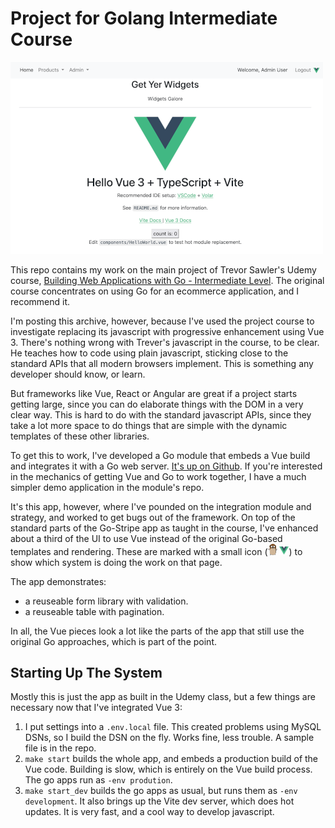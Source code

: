 # Project for Golang Intermediate Course

<img src="./go-stripe-vue.png" alt="go app with vue enhancements" />

This repo contains my work on the main project of Trevor Sawler's Udemy course, [Building Web Applications with Go - Intermediate Level](https://www.udemy.com/course/building-web-applications-with-go-intermediate-level/learn/lecture/27168806#overview). The original course concentrates on using Go for an ecommerce application, and I recommend it.

I'm posting this archive, however, because I've used the project course to investigate replacing its javascript with progressive enhancement using Vue 3. There's nothing wrong with Trever's javascript in the course, to be clear. He teaches how to code using plain javascript, sticking close to the standard APIs that all modern browsers implement. This is something any developer should know, or learn. 

But frameworks like Vue, React or Angular are great if a project starts getting large, since you can do elaborate things with the DOM in a very clear way. This is hard to do with the standard javascript APIs, since they take a lot more space to do things that are simple with the dynamic templates of these other libraries.

To get this to work, I've developed a Go module that embeds a Vue build and integrates it with a Go web server. [It's up on Github](https://github.com/torenware/vite-go). If you're interested in the mechanics of getting Vue and Go to work together, I have a much simpler demo application in the module's repo.

It's this app, however, where I've pounded on the integration module and strategy, and worked to get bugs out of the framework. On top of the standard parts of the Go-Stripe app as taught in the course, I've enhanced about a third of the UI to use Vue instead of the original Go-based templates and rendering. These are marked with a small icon (<img src="static/images/gopher.svg" alt="gopher icon" width="15px"> <img src="static/images/vue.svg" alt="vue icon" width="15px">) to show which system is doing the work on that page.

The app demonstrates:

* a reuseable form library with validation.
* a reuseable table with pagination.

In all, the Vue pieces look a lot like the parts of the app that still use the original Go approaches, which is part of the point.

## Starting Up The System

Mostly this is just the app as built in the Udemy class, but a few things are necessary now that I've integrated Vue 3:

1. I put settings into a `.env.local` file. This created problems using MySQL DSNs, so I build the DSN on the fly. Works fine, less trouble. A sample file is in the repo.
2. `make start` builds the whole app, and embeds a production build of the Vue code. Building is slow, which is entirely on the Vue build process. The go apps run as `-env prodution`.
3. `make start_dev` builds the go apps as usual, but runs them as `-env development`.  It also brings up the Vite dev server, which does hot updates. It is very fast, and a cool way to develop javascript.




